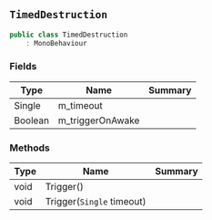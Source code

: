 ## `TimedDestruction`

```csharp
public class TimedDestruction
    : MonoBehaviour

```

### Fields

| Type | Name | Summary | 
| --- | --- | --- | 
| Single | m_timeout |  | 
| Boolean | m_triggerOnAwake |  | 


### Methods

| Type | Name | Summary | 
| --- | --- | --- | 
| void | Trigger() |  | 
| void | Trigger(`Single` timeout) |  | 


